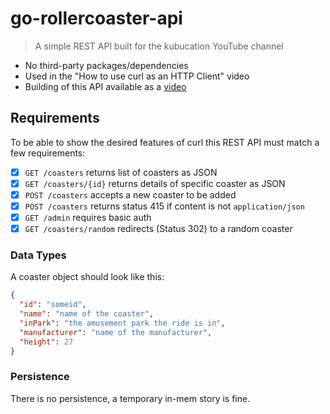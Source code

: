# go-rollercoaster-api

> A simple REST API built for the kubucation YouTube channel

- No third-party packages/dependencies
- Used in the "How to use curl as an HTTP Client" video
- Building of this API available as a [video](https://www.youtube.com/watch?v=2v11Ym6Ct9Q)

## Requirements

To be able to show the desired features of curl this REST API must match a few
requirements:

- [x] `GET /coasters` returns list of coasters as JSON
- [x] `GET /coasters/{id}` returns details of specific coaster as JSON
- [x] `POST /coasters` accepts a new coaster to be added
- [x] `POST /coasters` returns status 415 if content is not `application/json`
- [x] `GET /admin` requires basic auth
- [x] `GET /coasters/random` redirects (Status 302) to a random coaster

### Data Types

A coaster object should look like this:

```json
{
  "id": "someid",
  "name": "name of the coaster",
  "inPark": "the amusement park the ride is in",
  "manufacturer": "name of the manufacturer",
  "height": 27
}
```

### Persistence

There is no persistence, a temporary in-mem story is fine.
